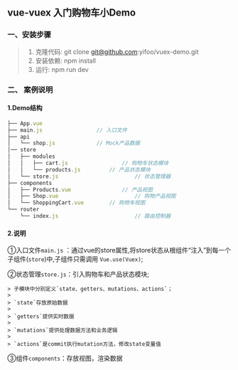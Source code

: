 ## vue-vuex 入门购物车小Demo

### 一、安装步骤

> 1. 克隆代码: git clone git@github.com:yifoo/vuex-demo.git
> 2. 安装依赖: npm install
> 3. 运行: npm run dev

### 二、 案例说明

#### 1.Demo结构

```JavaScript
├── App.vue
├── main.js                 // 入口文件
├── api
│   └── shop.js             // Mock产品数据
│── store
│   ├── modules
│   │   ├── cart.js					// 购物车状态模块
│   │   └── products.js			// 产品状态模块
│   └── store.js						// 状态管理器
├── components
│   ├── Products.vue 				// 产品视图
│   ├── Shop.vue	 					// 购物产品视图
│   └── ShoppingCart.vue		// 购物车视图
└── router
    └── index.js						// 路由控制器
```

#### 2.说明 

①入口文件`main.js` ：通过vue的store属性,将store状态从根组件“注入”到每一个子组件(`store`)中,子组件只需调用 `Vue.use(Vuex)`;

②状态管理`store.js`：引入购物车和产品状态模块;

	> 子模块中分别定义`state、getters、mutations、actions`；
	>
	> `state`存放原始数据
	>
	> `getters`提供实时数据
	>
	> `mutations`提供处理数据方法和业务逻辑
	>
	> `actions`是commit执行mutation方法，修改state变量值

③组件`components`：存放视图，渲染数据